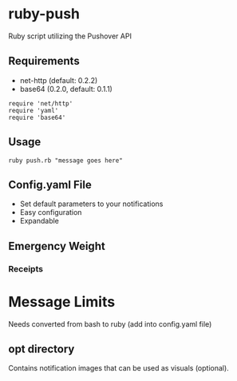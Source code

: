 # ruby-push
Ruby script utilizing the Pushover API

## Requirements
- net-http (default: 0.2.2)
- base64 (0.2.0, default: 0.1.1)
```
require 'net/http'
require 'yaml'
require 'base64'
```
## Usage
`ruby push.rb "message goes here"`

## Config.yaml File
- Set default parameters to your notifications
- Easy configuration
- Expandable

## Emergency Weight

### Receipts

# Message Limits
Needs converted from bash to ruby (add into config.yaml file)
 
## opt directory
 Contains notification images that can be used as visuals (optional).